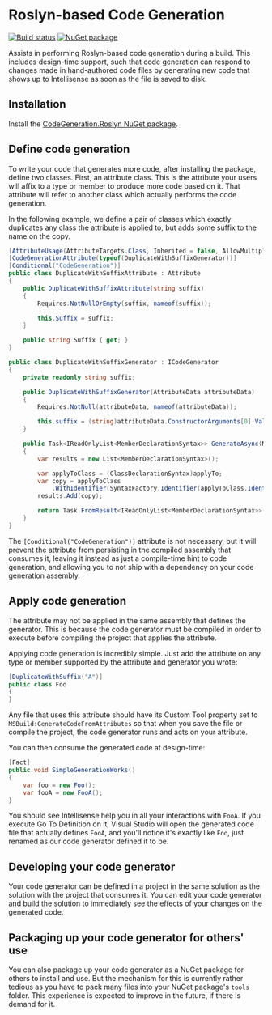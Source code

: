 # Roslyn-based Code Generation

[![Build status](https://ci.appveyor.com/api/projects/status/y81yha5rm3wvlycv/branch/master?svg=true)](https://ci.appveyor.com/project/AArnott/codegeneration-roslyn/branch/master)
[![NuGet package](https://img.shields.io/nuget/v/CodeGeneration.Roslyn.svg)][NuPkg]

Assists in performing Roslyn-based code generation during a build.
This includes design-time support, such that code generation can respond to
changes made in hand-authored code files by generating new code that shows
up to Intellisense as soon as the file is saved to disk.

## Installation

Install the [CodeGeneration.Roslyn NuGet package][NuPkg].

## Define code generation

To write your code that generates more code, after installing the package,
define two classes. First, an attribute class. This is the attribute your
users will affix to a type or member to produce more code based on it.
That attribute will refer to another class which actually performs the
code generation.

In the following example, we define a pair of classes which exactly duplicates
any class the attribute is applied to, but adds some suffix to the name on the copy.

```csharp
[AttributeUsage(AttributeTargets.Class, Inherited = false, AllowMultiple = true)]
[CodeGenerationAttribute(typeof(DuplicateWithSuffixGenerator))]
[Conditional("CodeGeneration")]
public class DuplicateWithSuffixAttribute : Attribute
{
    public DuplicateWithSuffixAttribute(string suffix)
    {
        Requires.NotNullOrEmpty(suffix, nameof(suffix));

        this.Suffix = suffix;
    }

    public string Suffix { get; }
}

public class DuplicateWithSuffixGenerator : ICodeGenerator
{
    private readonly string suffix;

    public DuplicateWithSuffixGenerator(AttributeData attributeData)
    {
        Requires.NotNull(attributeData, nameof(attributeData));

        this.suffix = (string)attributeData.ConstructorArguments[0].Value;
    }

    public Task<IReadOnlyList<MemberDeclarationSyntax>> GenerateAsync(MemberDeclarationSyntax applyTo, Document document, IProgress<Diagnostic> progress, CancellationToken cancellationToken)
    {
        var results = new List<MemberDeclarationSyntax>();

        var applyToClass = (ClassDeclarationSyntax)applyTo;
        var copy = applyToClass
            .WithIdentifier(SyntaxFactory.Identifier(applyToClass.Identifier.ValueText + this.suffix));
        results.Add(copy);

        return Task.FromResult<IReadOnlyList<MemberDeclarationSyntax>>(results);
    }
}
```

The `[Conditional("CodeGeneration")]` attribute is not necessary, but it will prevent
the attribute from persisting in the compiled assembly that consumes it, leaving it
instead as just a compile-time hint to code generation, and allowing you to not ship
with a dependency on your code generation assembly.

## Apply code generation

The attribute may not be applied in the same assembly that defines the generator.
This is because the code generator must be compiled in order to execute before compiling
the project that applies the attribute.

Applying code generation is incredibly simple. Just add the attribute on any type
or member supported by the attribute and generator you wrote:

```csharp
[DuplicateWithSuffix("A")]
public class Foo
{
}
```

Any file that uses this attribute should have its Custom Tool property set to
`MSBuild:GenerateCodeFromAttributes` so that when you save the file or compile
the project, the code generator runs and acts on your attribute.

You can then consume the generated code at design-time:

```csharp
[Fact]
public void SimpleGenerationWorks()
{
    var foo = new Foo();
    var fooA = new FooA();
}
```

You should see Intellisense help you in all your interactions with `FooA`.
If you execute Go To Definition on it, Visual Studio will open the generated code file
that actually defines `FooA`, and you'll notice it's exactly like `Foo`, just renamed
as our code generator defined it to be.

## Developing your code generator

Your code generator can be defined in a project in the same solution as the solution with
the project that consumes it. You can edit your code generator and build the solution
to immediately see the effects of your changes on the generated code.

## Packaging up your code generator for others' use

You can also package up your code generator as a NuGet package for others to install
and use. But the mechanism for this is currently rather tedious as you have to pack
many files into your NuGet package's `tools` folder. This experience is expected to
improve in the future, if there is demand for it.

[NuPkg]: https://nuget.org/packages/CodeGeneration.Roslyn
